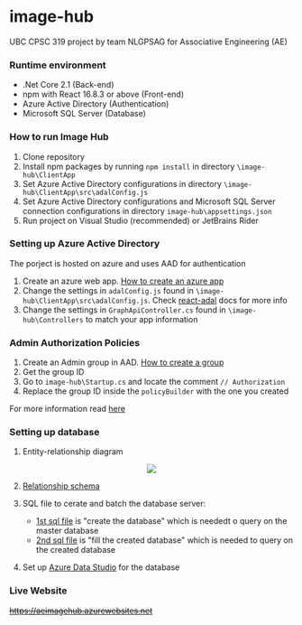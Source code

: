 # image-hub
UBC CPSC 319 project by team NLGPSAG for Associative Engineering (AE)

### Runtime environment
* .Net Core 2.1 (Back-end)
* npm with React 16.8.3 or above (Front-end)
* Azure Active Directory (Authentication)
* Microsoft SQL Server (Database)

### How to run Image Hub
1. Clone repository
2. Install npm packages by running `npm install` in directory `\image-hub\ClientApp`
3. Set Azure Active Directory configurations in directory `\image-hub\ClientApp\src\adalConfig.js`
4. Set Azure Active Directory configurations and Microsoft SQL Server connection configurations in directory `image-hub\appsettings.json`
5. Run project on Visual Studio (recommended) or JetBrains Rider

### Setting up Azure Active Directory
The porject is hosted on azure and uses AAD for authentication
1. Create an azure web app. [How to create an azure app](https://docs.microsoft.com/en-us/azure/active-directory/develop/howto-create-service-principal-portal)
2. Change the settings in `adalConfig.js` found in `\image-hub\ClientApp\src\adalConfig.js`. Check [react-adal](https://github.com/salvoravida/react-adal/blob/master/README.md) docs for more info
3. Change the settings in `GraphApiController.cs` found in `\image-hub\Controllers` to match your app information

### Admin Authorization Policies
1. Create an Admin group in AAD. [How to create a group](https://docs.microsoft.com/en-us/azure/active-directory/fundamentals/active-directory-groups-create-azure-portal)
2. Get the group ID
3. Go to `image-hub\Startup.cs` and locate the comment ``// Authorization``
4. Replace the group ID inside the `policyBuilder` with the one you created

For more information read [here](https://blogs.msdn.microsoft.com/gianlucb/2017/10/27/azure-ad-and-group-based-authorization/)

### Setting up database
1. Entity-relationship diagram
<p align="center">
<a href="#">
<img src="../master/doc/er_diagram.png" />
</a>
</p>

2. [Relationship schema](../master/doc/relationship_schema.pdf)
3. SQL file to cerate and batch the database server:

    - [1st sql file](../master/doc/database_1.sql) is "create the database" which is neededt o query on the master database
    - [2nd sql file](../master/doc/database_2.sql) is "fill the created database" which is needed to query on the created database

4. Set up [Azure Data Studio](https://docs.microsoft.com/en-us/sql/azure-data-studio/download?view=sql-server-2017) for the database


### Live Website
~~https://aeimagehub.azurewebsites.net~~
